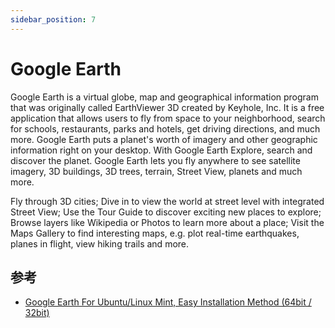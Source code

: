 ```yaml
---
sidebar_position: 7
---
```


# Google Earth



Google Earth is a virtual globe, map and geographical information program that was originally called EarthViewer 3D created by Keyhole, Inc. It is a free application that allows users to fly from space to your neighborhood, search for schools, restaurants, parks and hotels, get driving directions, and much more. Google Earth puts a planet's worth of imagery and other geographic information right on your desktop. With Google Earth Explore, search and discover the planet. Google Earth lets you fly anywhere to see satellite imagery, 3D buildings, 3D trees, terrain, Street View, planets and much more.

Fly through 3D cities; Dive in to view the world at street level with integrated Street View; Use the Tour Guide to discover exciting new places to explore; Browse layers like Wikipedia or Photos to learn more about a place; Visit the Maps Gallery to find interesting maps, e.g. plot real-time earthquakes, planes in flight, view hiking trails and more.







## 参考

- [Google Earth For Ubuntu/Linux Mint, Easy Installation Method (64bit / 32bit)](https://www.noobslab.com/2016/05/google-earth-for-ubuntulinux-mint-easy.html)


